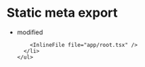 # Static meta export

<TouchedFiles>
  <div id="files">
    <ul>
      <li data-state="modified">
        <span>modified</span>

        <InlineFile file="app/root.tsx" />
      </li>
    </ul>

  </div>
</TouchedFiles>
